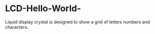 # LCD-Hello-World-
Liquid display crystal is designed to show a grid of letters numbers and characters.
